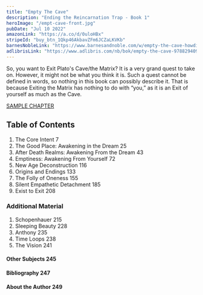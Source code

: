 ```yaml
---
title: "Empty The Cave"
description: "Ending the Reincarnation Trap - Book 1"
heroImage: "/empt-cave-front.jpg"
pubDate: "Jul 10 2022"
amazonLink: "https://a.co/d/0uloHBx"
stripeId: "buy_btn_1Qkp46AkbavZFm6JCZaLKVKb"
barnesNobleLink: "https://www.barnesandnoble.com/w/empty-the-cave-howdie-mickoski/1146643184?ean=9788294094035"
adlibrisLink: "https://www.adlibris.com/nb/bok/empty-the-cave-9788294094035"
---
```


So, you want to Exit Plato's Cave/the Matrix? It is a very grand quest to take on. However, it might not be what you think it is. Such a quest cannot be defined in words, so nothing in this book can possibly describe it. That is because Exiting the Matrix has nothing to do with “you,” as it is an Exit of yourself as much as the Cave.

[SAMPLE CHAPTER](/empty.pdf)

## Table of Contents

1. The Core Intent 7
2. The Good Place: Awakening in the Dream 25
3. After Death Realms: Awakening From the Dream 43
4. Emptiness: Awakening From Yourself 72
5. New Age Deconstruction 116
6. Origins and Endings 133
7. The Folly of Oneness 155
8. Silent Empathetic Detachment 185
9. Exist to Exit 208

### Additional Material

1. Schopenhauer 215
2. Sleeping Beauty 228
3. Anthony 235
4. Time Loops 238
5. The Vision 241

#### Other Subjects 245

#### Bibliography 247

#### About the Author 249
